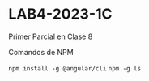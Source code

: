 # LAB4-2023-1C

Primer Parcial en Clase 8

Comandos de NPM

`npm install -g @angular/cli`
`npm -g ls`